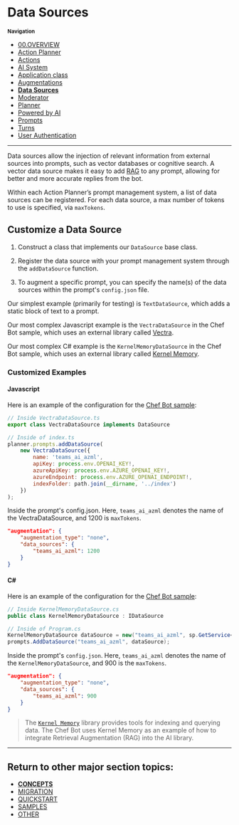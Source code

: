 # Data Sources

<small>**Navigation**</small>

- [00.OVERVIEW](./README.md)
- [Action Planner](./ACTION-PLANNER.md)
- [Actions](./ACTIONS.md)
- [AI System](./AI-SYSTEM.md)
- [Application class](./APPLICATION.md)
- [Augmentations](./AUGMENTATIONS.md)
- [**Data Sources**](./DATA-SOURCES.md)
- [Moderator](./MODERATOR.md)
- [Planner](./PLANNER.md)
- [Powered by AI](./POWERED-BY-AI.md)
- [Prompts](./PROMPTS.md)
- [Turns](./TURNS.md)
- [User Authentication](./USER-AUTH.md)

---

Data sources allow the injection of relevant information from external sources into prompts, such as vector databases or cognitive search. A vector data source makes it easy to add [RAG](https://en.wikipedia.org/wiki/Prompt_engineering#Retrieval-augmented_generation) to any prompt, allowing for better and more accurate replies from the bot.

Within each Action Planner’s prompt management system, a list of data sources can be registered. For each data source, a max number of tokens to use is specified, via `maxTokens`.

## Customize a Data Source

1. Construct a class that implements our `DataSource` base class.

2. Register the data source with your prompt management system through the `addDataSource` function.

3. To augment a specific prompt, you can specify the name(s) of the data sources within the prompt's `config.json` file.

Our simplest example (primarily for testing) is `TextDataSource`, which adds a static block of text to a prompt.

Our most complex Javascript example is the `VectraDataSource` in the Chef Bot sample, which uses an external library called [Vectra](https://github.com/Stevenic/vectra).

Our most complex C# example is the `KernelMemoryDataSource` in the Chef Bot sample, which uses an external library called [Kernel Memory](https://github.com/microsoft/kernel-memory).

### Customized Examples

#### Javascript

Here is an example of the configuration for the
[Chef Bot sample](https://github.com/microsoft/teams-ai/tree/main/js/samples/04.ai.a.teamsChefBot):

```js
// Inside VectraDataSource.ts
export class VectraDataSource implements DataSource
```

```js
// Inside of index.ts
planner.prompts.addDataSource(
    new VectraDataSource({
        name: 'teams_ai_azml',
        apiKey: process.env.OPENAI_KEY!,
        azureApiKey: process.env.AZURE_OPENAI_KEY!,
        azureEndpoint: process.env.AZURE_OPENAI_ENDPOINT!,
        indexFolder: path.join(__dirname, '../index')
    })
);
```

Inside the prompt's config.json. Here, `teams_ai_azml` denotes the name of the VectraDataSource, and 1200 is `maxTokens`.

```json
"augmentation": {
    "augmentation_type": "none",
    "data_sources": {
        "teams_ai_azml": 1200
    }
}
```

#### C#

Here is an example of the configuration for the
[Chef Bot sample](https://github.com/microsoft/teams-ai/tree/main/dotnet/samples/04.ai.a.teamsChefBot):

```cs
// Inside KernelMemoryDataSource.cs
public class KernelMemoryDataSource : IDataSource
```

```cs
// Inside of Program.cs
KernelMemoryDataSource dataSource = new("teams_ai_azml", sp.GetService<IKernelMemory>()!);
prompts.AddDataSource("teams_ai_azml", dataSource);
```

Inside the prompt's `config.json`. Here, `teams_ai_azml` denotes the name of the `KernelMemoryDataSource`, and 900 is the `maxTokens`.

```json
"augmentation": {
    "augmentation_type": "none",
    "data_sources": {
        "teams_ai_azml": 900
    }
}
```

> The [`Kernel Memory`](https://github.com/microsoft/kernel-memory) library provides tools for indexing and querying data. The Chef Bot uses Kernel Memory as an example of how to integrate Retrieval Augmentation (RAG) into the AI library.

---

## Return to other major section topics:

- [**CONCEPTS**](../CONCEPTS/README.md)
- [MIGRATION](../MIGRATION/README.md)
- [QUICKSTART](../QUICKSTART.md)
- [SAMPLES](../SAMPLES.md)
- [OTHER](../OTHER/README.md)
